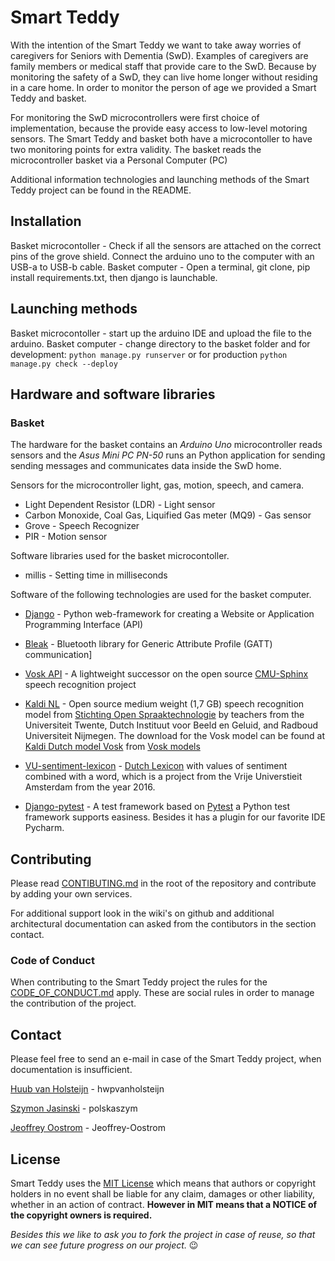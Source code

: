 # Smart Teddy

With the intention of the Smart Teddy we want to take away worries of caregivers for Seniors with Dementia (SwD). Examples of caregivers are family members or medical staff that provide care to the SwD. Because by monitoring the safety of a SwD, they can live home longer without residing in a care home. In order to monitor the person of age we provided a Smart Teddy and basket.

For monitoring the SwD microcontrollers were first choice of implementation, because the provide easy access to low-level motoring sensors. The Smart Teddy and basket both have a microcontoller to have two monitoring points for extra validity. The basket reads the microcontroller basket via a Personal Computer (PC)

Additional information technologies and launching methods of the Smart Teddy project can be found in the README.

## Installation

Basket microcontoller - Check if all the sensors are attached on the correct pins of the grove shield. Connect the arduino uno to the computer with an USB-a to USB-b cable.
Basket computer - Open a terminal, git clone, pip install requirements.txt, then django is launchable.

## Launching methods

Basket microcontoller - start up the arduino IDE and upload the file to the arduino.
Basket computer - change directory to the basket folder and for development: `python manage.py runserver` or for production `python manage.py check --deploy`

## Hardware and software libraries

### Basket

The hardware for the basket contains an *Arduino Uno* microcontroller reads sensors and the *Asus Mini PC PN-50* runs an Python application for sending sending messages and communicates data inside the SwD home.

Sensors for the microcontroller light, gas, motion, speech, and camera.

* Light Dependent Resistor (LDR) - Light sensor
* Carbon Monoxide, Coal Gas, Liquified Gas meter (MQ9) - Gas sensor
* Grove - Speech Recognizer
* PIR - Motion sensor

Software libraries used for the basket microcontoller.

* millis - Setting time in milliseconds  

Software of the following technologies are used for the basket computer.

* [Django](https://www.djangoproject.com/) - Python web-framework for creating a Website or Application Programming Interface (API)

* [Bleak](https://github.com/hbldh/bleak) - Bluetooth library for Generic Attribute Profile (GATT) communication]

* [Vosk API](https://alphacephei.com/vosk/) - A lightweight successor on the open source [CMU-Sphinx](https://cmusphinx.github.io/) speech recognition project 

* [Kaldi NL](https://github.com/opensource-spraakherkenning-nl/Kaldi_NL) - Open source medium weight (1,7 GB) speech recognition model from [Stichting Open Spraaktechnologie](https://openspraaktechnologie.org/download/) by teachers from the Universiteit Twente, Dutch Instituut voor Beeld en Geluid, and Radboud Universiteit Nijmegen. The download for the Vosk model can be found at [Kaldi Dutch model Vosk](https://alphacephei.com/vosk/models/vosk-model-nl-spraakherkenning-0.6.zip) from [Vosk models](https://alphacephei.com/vosk/models)

* [VU-sentiment-lexicon](https://github.com/opener-project/VU-sentiment-lexicon) - [Dutch Lexicon](https://github.com/opener-project/VU-sentiment-lexicon/tree/master/VUSentimentLexicon/NL-lexicon) with values of sentiment combined with a word, which is a project from the Vrije Universtieit Amsterdam from the year 2016.

* [Django-pytest](https://pytest-django.readthedocs.io/) - A test framework based on [Pytest](https://docs.pytest.org/) a Python test framework supports easiness. Besides it has a plugin for our favorite IDE Pycharm.

## Contributing 

Please read [CONTIBUTING.md](https://github.com/hwpvanholsteijn/Smartteddy/blob/master/CONTRIBUTING.md) in the root of the repository and contribute by adding your own services.

For additional support look in the wiki's on github and additional architectural documentation can asked from the contibutors in the section contact. 

### Code of Conduct

When contributing to the Smart Teddy project the rules for the [CODE_OF_CONDUCT.md](https://github.com/hwpvanholsteijn/Smartteddy/blob/master/CODE_OF_CONDUCT.md) apply. These are social rules in order to manage the contribution of the project.

## Contact 

Please feel free to send an e-mail in case of the Smart Teddy project, when documentation is insufficient.

[Huub van Holsteijn](mailto:h.w.p.vanholsteijn@student.hhs.nl]) - hwpvanholsteijn

[Szymon Jasinski](mailto:s.jasinski@student.hhs.nl) - polskaszym

[Jeoffrey Oostrom](mailto:j.s.oostrom@student.hhs.nl) - Jeoffrey-Oostrom

## License

Smart Teddy uses the [MIT License](https://mit-license.org/) which means that authors or copyright holders in no event shall be liable for any claim, damages or other liability, whether in an action of contract. **However in MIT means that a NOTICE of the copyright owners is required.**

_Besides this we like to ask you to fork the project in case of reuse, so that we can see future progress on our project._ 😉
 
